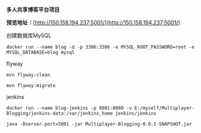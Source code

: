 
**多人共享博客平台项目**

**预览地址：**[http://150.158.194.237:5001/](http://150.158.194.237:5001/)

创建数据库MySQL
```
docker run --name blog -d -p 3306:3306 -e MYSQL_ROOT_PASSWORD=root -e MYSQL_DATABASE=blog mysql
```

flyway

```
mvn flyway:clean
```

```
mvn flyway:migrate
```

jenkins
```
docker run --name blog-jenkins -p 8081:8080 -v E:/myself/Multiplayer-Blogging/jenkins-data:/var/jenkins_home jenkins/jenkins
```

```
java -Dserver.port=5001 -jar Multiplayer-Blogging-0.0.1-SNAPSHOT.jar
```

